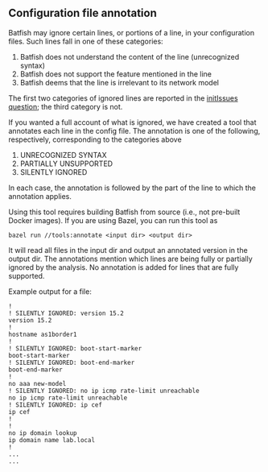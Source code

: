 ## Configuration file annotation

Batfish may ignore certain lines, or portions of a line, in your configuration files. Such lines fall in one of these categories:

1. Batfish does not understand the content of the line (unrecognized syntax) 
2. Batfish does not support the feature mentioned in the line
3. Batfish deems that the line is irrelevant to its network model

The first two categories of ignored lines are reported in the [initIssues question](notebooks/snapshot.html#Snapshot-Initialization-Issues); the third category is not. 

If you wanted a full account of what is ignored, we have created a tool that annotates each line in the config file. The annotation is one of the following, respectively, corresponding to the categories above

 1. UNRECOGNIZED SYNTAX
 2. PARTIALLY UNSUPPORTED 
 3. SILENTLY IGNORED

In each case, the annotation is followed by the part of the line to which the annotation applies.
 
Using this tool requires building Batfish from source (i.e., not pre-built Docker images). If you are using Bazel, you can run this tool as

```
bazel run //tools:annotate <input dir> <output dir>
```

It will read all files in the input dir and output an annotated version in the output dir. The annotations mention which lines are being fully or partially ignored by the analysis. No annotation is added for lines that are fully supported. 

Example output for a file:

```
!
! SILENTLY IGNORED: version 15.2
version 15.2
!
hostname as1border1
!
! SILENTLY IGNORED: boot-start-marker
boot-start-marker
! SILENTLY IGNORED: boot-end-marker
boot-end-marker
!
no aaa new-model
! SILENTLY IGNORED: no ip icmp rate-limit unreachable
no ip icmp rate-limit unreachable
! SILENTLY IGNORED: ip cef
ip cef
!
!
no ip domain lookup
ip domain name lab.local
!
...
...
```